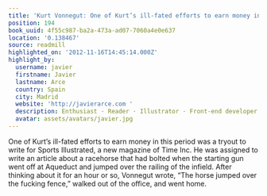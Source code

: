 ```yaml
---
title: 'Kurt Vonnegut: One of Kurt’s ill-fated efforts to earn money in this period…'
position: 194
book_uuid: 4f55c987-ba2a-473a-ad07-7060a4e0e637
location: '0.138467'
source: readmill
highlighted_on: '2012-11-16T14:45:14.000Z'
highlight_by:
  username: javier
  firstname: Javier
  lastname: Arce
  country: Spain
  city: Madrid
  website: 'http://javierarce.com '
  description: Enthusiast · Reader · Illustrator · Front-end developer at @Vizzuality.
  avatar: assets/avatars/javier.jpg
---
```


One of Kurt’s ill-fated efforts to earn money in this period was a tryout to write for Sports Illustrated, a new magazine of Time Inc. He was assigned to write an article about a racehorse that had bolted when the starting gun went off at Aqueduct and jumped over the railing of the infield. After thinking about it for an hour or so, Vonnegut wrote, “The horse jumped over the fucking fence,” walked out of the office, and went home.